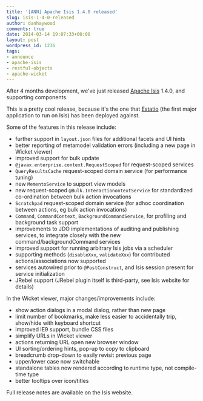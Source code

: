 ```yaml
---
title: '[ANN] Apache Isis 1.4.0 released'
slug: isis-1-4-0-released
author: danhaywood
comments: true
date: 2014-03-14 19:07:33+00:00
layout: post
wordpress_id: 1236
tags:
- announce
- apache-isis
- restful-objects
- apache-wicket
---
```


After 4 months development, we've just released [Apache Isis](http://isis.apache.org) 1.4.0, and supporting components.

This is a pretty cool release, because it's the one that [Estatio](http://github.com/estatio/estatio) (the first major application to run on Isis) has been deployed against.

Some of the features in this release include:

- further support in `layout.json` files for additional facets and UI hints
- better reporting of metamodel validation errors (including a new page in Wicket viewer)
- improved support for bulk update
- `@javax.enterprise.context.RequestScoped` for request-scoped services
- `QueryResultsCache` request-scoped domain service (for performance tuning)
- new `MementoService` to support view models
- new request-scoped `@Bulk.InteractionontextService` for standardized co-ordination between bulk action invocations
- `Scratchpad` request-scoped domain service (for adhoc coordination between actions, eg bulk action invocations)
- `Command`, `CommandContext`, `BackgroundCommandService`, for profiling and background task support
- improvements to JDO implementations of auditing and publishing services, to integrate closely with the new command/backgroundCommand services
- improved support for running arbitrary Isis jobs via a scheduler
- supporting methods (`disableXxx`, `validateXxx`) for contributed actions/associations now supported
- services autowired prior to `@PostConstruct`, and Isis session present for service initialization
- JRebel support (JRebel plugin itself is third-party, see Isis website for details)

In the Wicket viewer, major changes/improvements include:

- show action dialogs in a modal dialog, rather than new page
- limit number of bookmarks, make less easier to accidentally trip, show/hide with keyboard shortcut
- improved IE9 support, bundle CSS files
- simplify URLs in Wicket viewer
- actions returning URL open new browser window
- UI sorting/ordering hints, pop-up to copy to clipboard
- breadcrumb drop-down to easily revisit previous page
- upper/lower case now switchable
- standalone tables now rendered according to runtime type, not compile-time type
- better tooltips over icon/titles

Full release notes are available on the Isis website.

